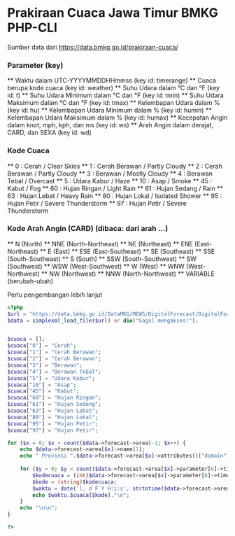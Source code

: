 # Prakiraan Cuaca Jawa Timur BMKG PHP-CLI
Sumber data dari https://data.bmkg.go.id/prakiraan-cuaca/

### Parameter (key)
** Waktu dalam UTC-YYYYMMDDHHmmss (key id: timerange)
** Cuaca berupa kode cuaca (key id: weather)
** Suhu Udara dalam °C dan °F (key id: t)
** Suhu Udara Minimum dalam °C dan °F (key id: tmin)
** Suhu Udara Maksimum dalam °C dan °F (key id: tmax)
** Kelembapan Udara dalam % (key id: hu)
** Kelembapan Udara Minimum dalam % (key id: humin)
** Kelembapan Udara Maksimum dalam % (key id: humax)
** Kecepatan Angin dalam knot, mph, kph, dan ms (key id: ws)
** Arah Angin dalam derajat, CARD, dan SEXA (key id: wd)

### Kode Cuaca
** 0 : Cerah / Clear Skies
** 1 : Cerah Berawan / Partly Cloudy
** 2 : Cerah Berawan / Partly Cloudy
** 3 : Berawan / Mostly Cloudy
** 4 : Berawan Tebal / Overcast
** 5 : Udara Kabur / Haze
** 10 : Asap / Smoke
** 45 : Kabut / Fog
** 60 : Hujan Ringan / Light Rain
** 61 : Hujan Sedang / Rain
** 63 : Hujan Lebat / Heavy Rain
** 80 : Hujan Lokal / Isolated Shower
** 95 : Hujan Petir / Severe Thunderstorm
** 97 : Hujan Petir / Severe Thunderstorm

### Kode Arah Angin (CARD) (dibaca: dari arah ...)
** N (North)
** NNE (North-Northeast)
** NE (Northeast)
** ENE (East-Northeast)
** E (East)
** ESE (East-Southeast)
** SE (Southeast)
** SSE (South-Southeast)
** S (South)
** SSW (South-Southwest)
** SW (Southwest)
** WSW (West-Southwest)
** W (West)
** WNW (West-Northwest)
** NW (Northwest)
** NNW (North-Northwest)
** VARIABLE (berubah-ubah)

Perlu pengembangan lebih lanjut
```php
<?php
$url = "https://data.bmkg.go.id/DataMKG/MEWS/DigitalForecast/DigitalForecast-JawaTimur.xml";
$data = simplexml_load_file($url) or die("Gagal mengakses!");


$cuaca = [];
$cuaca["0"] = "Cerah";
$cuaca["1"] = "Cerah Berawan";
$cuaca["2"] = "Cerah Berawan";
$cuaca["3"] = "Berawan";
$cuaca["4"] = "Berawan Tebal";
$cuaca["5"] = "Udara Kabur";
$cuaca["10"] = "Asap";
$cuaca["45"] = "Kabut";
$cuaca["60"] = "Hujan Ringan";
$cuaca["61"] = "Hujan Sedang";
$cuaca["63"] = "Hujan Lebat";
$cuaca["80"] = "Hujan Lokal";
$cuaca["95"] = "Hujan Petir";
$cuaca["97"] = "Hujan Petir";

for ($x = 0; $x < count($data->forecast->area)-1; $x++) {
	echo $data->forecast->area[$x]->name[1];
	echo " Provinsi ".$data->forecast->area[$x]->attributes()["domain"]."\n";
	
	for ($y = 0; $y < count($data->forecast->area[$x]->parameter[6]->timerange); $y++) {
		$kodecuaca = (int)$data->forecast->area[$x]->parameter[6]->timerange[$y]->value;
		$kode = (string)$kodecuaca;
		$waktu = date('l, d F Y H:i:s', strtotime($data->forecast->area[$x]->parameter[6]->timerange[$y]->attributes()["datetime"]))." WIB = ";
		echo $waktu.$cuaca[$kode]."\n";
	}
	echo "\n\n";
}

?>
```

